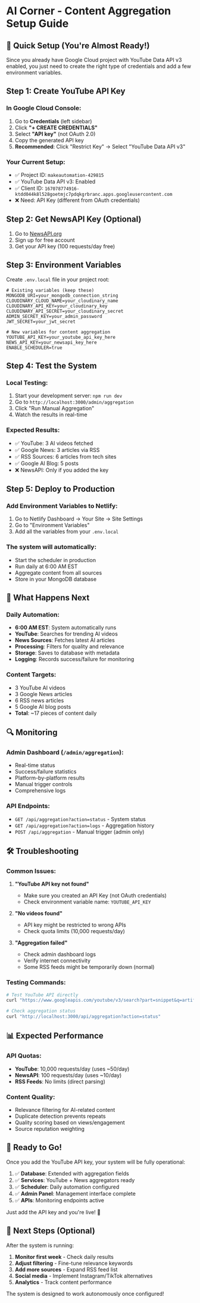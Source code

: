 # AI Corner - Content Aggregation Setup Guide

## 🎯 Quick Setup (You're Almost Ready!)

Since you already have Google Cloud project with YouTube Data API v3 enabled, you just need to create the right type of credentials and add a few environment variables.

## Step 1: Create YouTube API Key

### In Google Cloud Console:
1. Go to **Credentials** (left sidebar)
2. Click **"+ CREATE CREDENTIALS"**
3. Select **"API key"** (not OAuth 2.0)
4. Copy the generated API key
5. **Recommended**: Click "Restrict Key" → Select "YouTube Data API v3"

### Your Current Setup:
- ✅ Project ID: `makeautomation-429815`
- ✅ YouTube Data API v3: Enabled
- ✅ Client ID: `167078774916-ktdd044k8l528goetmjc7pdqkgrbranc.apps.googleusercontent.com`
- ❌ Need: API Key (different from OAuth credentials)

## Step 2: Get NewsAPI Key (Optional)

1. Go to [NewsAPI.org](https://newsapi.org/)
2. Sign up for free account
3. Get your API key (100 requests/day free)

## Step 3: Environment Variables

Create `.env.local` file in your project root:

```env
# Existing variables (keep these)
MONGODB_URI=your_mongodb_connection_string
CLOUDINARY_CLOUD_NAME=your_cloudinary_name
CLOUDINARY_API_KEY=your_cloudinary_key
CLOUDINARY_API_SECRET=your_cloudinary_secret
ADMIN_SECRET_KEY=your_admin_password
JWT_SECRET=your_jwt_secret

# New variables for content aggregation
YOUTUBE_API_KEY=your_youtube_api_key_here
NEWS_API_KEY=your_newsapi_key_here
ENABLE_SCHEDULER=true
```

## Step 4: Test the System

### Local Testing:
1. Start your development server: `npm run dev`
2. Go to `http://localhost:3000/admin/aggregation`
3. Click "Run Manual Aggregation"
4. Watch the results in real-time

### Expected Results:
- ✅ YouTube: 3 AI videos fetched
- ✅ Google News: 3 articles via RSS
- ✅ RSS Sources: 6 articles from tech sites
- ✅ Google AI Blog: 5 posts
- ❌ NewsAPI: Only if you added the key

## Step 5: Deploy to Production

### Add Environment Variables to Netlify:
1. Go to Netlify Dashboard → Your Site → Site Settings
2. Go to "Environment Variables"
3. Add all the variables from your `.env.local`

### The system will automatically:
- Start the scheduler in production
- Run daily at 6:00 AM EST
- Aggregate content from all sources
- Store in your MongoDB database

## 🎯 What Happens Next

### Daily Automation:
- **6:00 AM EST**: System automatically runs
- **YouTube**: Searches for trending AI videos
- **News Sources**: Fetches latest AI articles
- **Processing**: Filters for quality and relevance
- **Storage**: Saves to database with metadata
- **Logging**: Records success/failure for monitoring

### Content Targets:
- 3 YouTube AI videos
- 3 Google News articles  
- 6 RSS news articles
- 5 Google AI blog posts
- **Total**: ~17 pieces of content daily

## 🔍 Monitoring

### Admin Dashboard (`/admin/aggregation`):
- Real-time status
- Success/failure statistics
- Platform-by-platform results
- Manual trigger controls
- Comprehensive logs

### API Endpoints:
- `GET /api/aggregation?action=status` - System status
- `GET /api/aggregation?action=logs` - Aggregation history
- `POST /api/aggregation` - Manual trigger (admin only)

## 🛠️ Troubleshooting

### Common Issues:

1. **"YouTube API key not found"**
   - Make sure you created an API Key (not OAuth credentials)
   - Check environment variable name: `YOUTUBE_API_KEY`

2. **"No videos found"**
   - API key might be restricted to wrong APIs
   - Check quota limits (10,000 requests/day)

3. **"Aggregation failed"**
   - Check admin dashboard logs
   - Verify internet connectivity
   - Some RSS feeds might be temporarily down (normal)

### Testing Commands:
```bash
# Test YouTube API directly
curl "https://www.googleapis.com/youtube/v3/search?part=snippet&q=artificial+intelligence&key=YOUR_API_KEY"

# Check aggregation status
curl "http://localhost:3000/api/aggregation?action=status"
```

## 📊 Expected Performance

### API Quotas:
- **YouTube**: 10,000 requests/day (uses ~50/day)
- **NewsAPI**: 100 requests/day (uses ~10/day)
- **RSS Feeds**: No limits (direct parsing)

### Content Quality:
- Relevance filtering for AI-related content
- Duplicate detection prevents repeats
- Quality scoring based on views/engagement
- Source reputation weighting

## 🚀 Ready to Go!

Once you add the YouTube API key, your system will be fully operational:

1. ✅ **Database**: Extended with aggregation fields
2. ✅ **Services**: YouTube + News aggregators ready
3. ✅ **Scheduler**: Daily automation configured
4. ✅ **Admin Panel**: Management interface complete
5. ✅ **APIs**: Monitoring endpoints active

Just add the API key and you're live! 🎉

## 🔮 Next Steps (Optional)

After the system is running:
1. **Monitor first week** - Check daily results
2. **Adjust filtering** - Fine-tune relevance keywords
3. **Add more sources** - Expand RSS feed list
4. **Social media** - Implement Instagram/TikTok alternatives
5. **Analytics** - Track content performance

The system is designed to work autonomously once configured!
